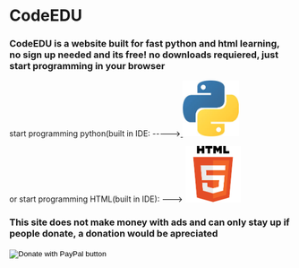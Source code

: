 # CodeEDU
<html>
<body background="depositphotos_52533505-stock-illustration-neutral-background.jpg">
</body>
</html>
<html>
  <h3>CodeEDU is a website built for fast python and html learning, no sign up needed and its free! no downloads requiered, just start programming in your browser</h3>
</html>
<html>
<body>

<p>
start programming python(built in IDE: -----><a href="https://pycommunity30.github.io/codeedupython/">
<img border="0" alt="W3Schools" src="pythonimage.jpg" width="100" height="100">
</a>
</p>

</body>
</html>
<html>
<body>

<p>
 or start programming HTML(built in IDE): ---> <a href="https://www.w3schools.com">
<img border="0" alt="W3Schools" src="htmlimage.png" width="100" height="100">
</a>
</p>

</body>
</html>
<h3>This site does not make money with ads and can only stay up if people donate, a donation would be apreciated</h3>
<form action="https://www.paypal.com/donate" method="post" target="_top">
  <input type="hidden" name="cmd" value="_donations" />
  <input type="hidden" name="business" value="llamanado@gmail.com" />
  <input type="hidden" name="currency_code" value="CAD" />
  <input type="image" src="https://www.paypalobjects.com/en_US/i/btn/btn_donateCC_LG.gif" border="0" name="submit" title="PayPal - The safer, easier way to pay online!"  alt="Donate with PayPal button" />
  <img alt="" border="0" src="https://www.paypal.com/en_CA/i/scr/pixel.gif" width="3" height="3" />
  </form>
